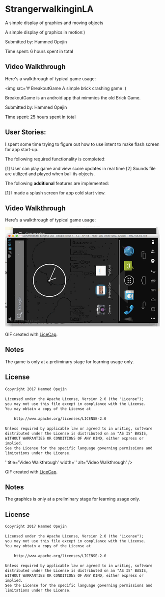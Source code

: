 # StrangerwalkinginLA
A simple display of graphics and moving objects

A simple display of graphics in motion:)

Submitted by: Hammed Opejin

Time spent: 6 hours spent in total

## Video Walkthrough 

Here's a walkthrough of typical game usage:

<img src='# BreakoutGame
A simple brick crashing game :)

BreakoutGame is an android app that mimmics the old Brick Game.

Submitted by: Hammed Opejin

Time spent: 25 hours spent in total

## User Stories:
I spent some time trying to figure out how to use intent to make flash screen for app start-up.

The following required functionality is completed:

[1] User can play game and view score updates in real time
[2] Sounds file are utilized and played when ball its objects.

The following **additional** features are implemented:

[1] I made a splash screen for app cold start view.

## Video Walkthrough 

Here's a walkthrough of typical game usage:

<img src='https://github.com/hammedopejin/BreakoutGame/blob/master/Breakout%20Game%20demo.gif' title='Video Walkthrough' width='' alt='Video Walkthrough' />


GIF created with [LiceCap](http://www.cockos.com/licecap/).

## Notes

The game is only at a preliminary stage for learning usage only.

## License

    Copyright 2017 Hammed Opejin

    Licensed under the Apache License, Version 2.0 (the "License");
    you may not use this file except in compliance with the License.
    You may obtain a copy of the License at

        http://www.apache.org/licenses/LICENSE-2.0

    Unless required by applicable law or agreed to in writing, software
    distributed under the License is distributed on an "AS IS" BASIS,
    WITHOUT WARRANTIES OR CONDITIONS OF ANY KIND, either express or implied.
    See the License for the specific language governing permissions and
    limitations under the License.

' title='Video Walkthrough' width='' alt='Video Walkthrough' />


GIF created with [LiceCap](http://www.cockos.com/licecap/).

## Notes

The graphics is only at a preliminary stage for learning usage only.

## License

    Copyright 2017 Hammed Opejin

    Licensed under the Apache License, Version 2.0 (the "License");
    you may not use this file except in compliance with the License.
    You may obtain a copy of the License at

        http://www.apache.org/licenses/LICENSE-2.0

    Unless required by applicable law or agreed to in writing, software
    distributed under the License is distributed on an "AS IS" BASIS,
    WITHOUT WARRANTIES OR CONDITIONS OF ANY KIND, either express or implied.
    See the License for the specific language governing permissions and
    limitations under the License.

